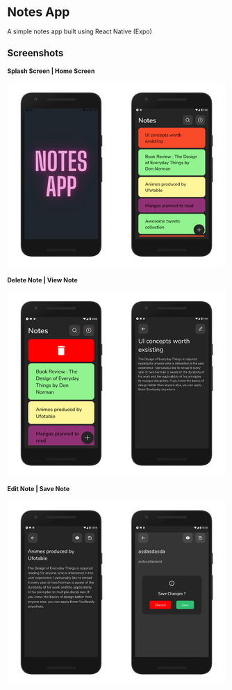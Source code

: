 # Notes App

A simple notes app built using React Native (Expo)

## Screenshots

#### Splash Screen | Home Screen

![Alt text](./previews/p1.png)

#### Delete Note | View Note

![Alt text](./previews/p2.png)

#### Edit Note | Save Note

![Alt text](./previews/p3.png)
